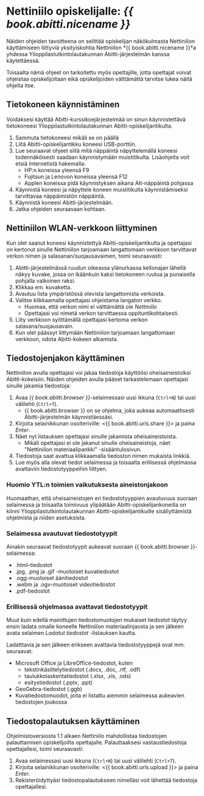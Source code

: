 # Nettiniilo opiskelijalle: *{{ book.abitti.nicename }}*

Näiden ohjeiden tavoitteena on selittää opiskelijan näkökulmasta Nettiniilon käyttämiseen liittyviä yksityiskohtia Nettiniilon *{{ book.abitti.nicename }}*a yhdessa Ylioppilastutkintolautakunnan Abitti-järjestelmän kanssa käytettäessä.

Toisaalta nämä ohjeet on tarkoitettu myös opettajille, jotta opettajat voivat ohjeistaa opiskelijoitaan eikä opiskelijoiden välttämättä tarvitse lukea näitä ohjeita itse. 

## Tietokoneen käynnistäminen

Voidaksesi käyttää Abitti-kurssikoejärjestelmää on sinun käynnistettävä tietokoneesi Ylioppilastutkintolautakunnan Abitti-opiskelijantikulta.

1. Sammuta tietokoneesi mikäli se on päällä
2. Liitä Abitti-opiskelijantikku koneesi USB-porttiin.
3. Lue seuraavat ohjeet siitä mitä näppäintä näpyttelemällä koneesi todennäköisesti saadaan käynnistymään muistitikulta. Lisäohjeita voit etsiä Internetistä hakemalla:
	- HP:n koneissa yleensä F9
	- Fujitsun ja Lenovon koneissa yleensä F12
	- Applen koneissa pidä käynnistyksen aikana Alt-näppäintä pohjassa
4. Käynnistä koneesi ja näpyttele koneen muistitikulta käynnistämiseksi tarvittavaa näppäimistön näppäintä.
5. Käynnistä koneesi Abitti-järjestelmään.
6. Jatka ohjeiden seuraavaan kohtaan.

## Nettiniilon WLAN-verkkoon liittyminen

Kun olet saanut koneesi käynnistettyä Abitti-opiskelijantikulta ja opettajasi on kertonut sinulle Nettiniilon tarjoamaan langattomaan verkkoon tarvittavat verkon nimen ja salasanan/suojausavaimen, toimi seuraavasti:

1. Abitti-järjestelmässä ruudun oikeassa ylänurkassa kellonajan lähellä näkyy kuvake, jossa on ikäänkuin kaksi tietokoneen ruutua ja punaisella pohjalla valkoinen raksi.
2. Klikkaa em. kuvaketta.
3. Avautuu lista ympäristössä olevista langattomista verkoista.
4. Valitse klikkaamalla opettajasi ohjeistama langaton verkko.
	- Huomaa, että verkon nimi ei välttämättä ole *Nettiniilo*
	- Opettajasi voi nimetä verkon tarvittaessa oppituntikohtaisesti.
5. Liity verkkoon syöttämällä opettajasi kertoma verkon salasana/suojausavain.
6. Kun olet päässyt liittymään Nettiniilon tarjoamaan langattomaan verkkoon, odota Abitti-kokeen alkamista.


## Tiedostojenjakon käyttäminen

Nettiniilon avulla opettajasi voi jakaa tiedostoja käyttöösi oheisaineistoiksi Abitti-kokeisiin. Näiden ohjeiden avulla pääset tarkastelemaan opettajasi sinulle jakamia tiedostoja:

1. Avaa *{{ book.abitti.browser }}*-selaimessasi uusi ikkuna (`Ctrl+N`) tai uusi välilehti (`Ctrl+T`).
	- {{ book.abitti.browser }} on se ohjelma, joka aukeaa automaattisesti Abitti-järjestelmän käynnistäessäsi.
2. Kirjoita selainikkunan osoiteriville: <{{ book.abitti.urls.share }}> ja paina *Enter*.
3. Näet nyt listauksen opettajasi sinulle jakamista oheisaineistoista.
	- Mikäli opettajasi ei ole jakanut sinulle oheisaineistoja, näet "Nettiniilon materiaalipankki" -sisääntulosivun.
4. Tiedostoja saat avattua klikkaamalla tiedoston nimen mukaista linkkiä.
5. Lue myös alla olevat tiedot selaimessa ja toisaalta erillisessä ohjelmassa avattaviin tiedostotyyppeihin liittyen.

### Huomio YTL:n toimien vaikutuksesta aineistonjakoon

Huomaathan, että oheisaineistojen eri tiedostotyyppien avautuvuus suoraan selaimessa ja toisaalta toimivuus ylipäätään Abitti-opiskelijankoneilla on kiinni Ylioppilastutkintolautakunnan Abitti-opiskelijantikuille sisällyttämistä ohjelmista ja niiden asetuksista.

### Selaimessa avautuvat tiedostotyypit

Ainakin seuraavat tiedostotyypit aukeavat suoraan {{ book.abitti.browser }}-selaimessa:

- .html-tiedostot
- .jpg, .png ja .gif -muotoiset kuvatiedostot
- .ogg-muotoiset äänitiedostot
- .webm ja .ogv-muotoiset videotiedostot
- .pdf-tiedostot

### Erillisessä ohjelmassa avattavat tiedostotyypit

Muut kuin edellä mainittujen tiedostomuotojen mukaiset tiedostot täytyy ensin ladata omalle koneelle Nettiniilon materiaalinjaosta ja sen jälkeen avata selaimen *Ladatut tiedostot* -listauksen kautta.

Ladatttavia ja sen jälkeen erikseen avattavia tiedostotyyppejä ovat mm. seuraavat:

- Microsoft Office ja LibreOffice-tiedostot, kuten
	- tekstinkäsittelytiedostot (.docx, .doc, .rtf, .odf)
	- taulukkolaskentatiedostot (.xlsx, .xls, .ods)
	- esitystiedostot (.pptx, .ppt)
- GeoGebra-tiedostot (.ggb)
- Kuvatiedostomuodot, joita ei listattu aiemmin selaimessa aukeavien tiedostojen joukossa


## Tiedostopalautuksen käyttäminen

Ohjelmistoversiosta 1.1 alkaen Nettiniilo mahdollistaa tiedostojen palauttamisen opiskelijoilta opettajalle. Palauttaaksesi vastaustiedostoja opettajallesi, toimi seuraavasti:

1. Avaa selaimessasi uusi ikkuna (`Ctrl+N`) tai uusi välilehti (`Ctrl+T`).
2. Kirjoita selainikkunan osoiteriville: <{{ book.abitti.urls.upload }}> ja paina *Enter*.
3. Rekisteröidyttyäsi tiedostopalautukseen nimelläsi voit lähettää tiedostoja opettajallesi.